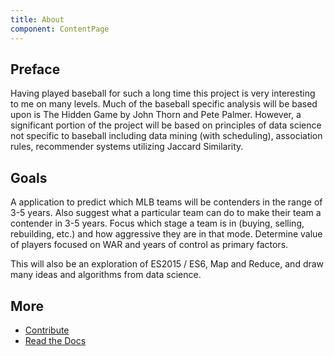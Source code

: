 ```yaml
---
title: About
component: ContentPage
---
```


## Preface
Having played baseball for such a long time this project is very interesting to me on many levels. Much of the baseball specific analysis will be based upon is The Hidden Game by John Thorn and Pete Palmer. However, a significant portion of the project will be based on principles of data science not specific to baseball including data mining (with scheduling), association rules, recommender systems utilizing Jaccard Similarity.

## Goals

A application to predict which MLB teams will be contenders in the range of 3-5 years. Also suggest what a particular team can do to make their team a contender in 3-5 years. Focus which stage a team is in (buying, selling, rebuilding, etc.) and how aggressive they are in that mode. Determine value of players focused on WAR and years of control as primary factors.

This will also be an exploration of ES2015 / ES6, Map and Reduce, and draw many ideas and algorithms from data science.

## More

* [Contribute](https://github.com/mlb-ranking)
* [Read the Docs](https://mlb-ranking.readthedocs.io/en/latest/)
